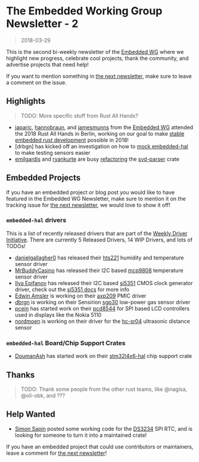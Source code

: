 # The Embedded Working Group Newsletter - 2

> 2018-03-29

This is the second bi-weekly newsletter of the [Embedded WG] where we highlight new progress, celebrate cool projects, thank the community, and advertise projects that need help!

If you want to mention something in [the next newsletter], make sure to leave a comment on the issue.

[the next newsletter]: https://github.com/rust-lang-nursery/embedded-wg/issues/72
[Embedded WG]: https://github.com/rust-lang-nursery/embedded-wg

## Highlights

> TODO: More specific stuff from Rust All Hands?

* [japaric], [hannobraun], and [jamesmunns] from the [Embedded WG] attended the 2018 Rust All Hands in Berlin, working on our goal to make [stable embedded rust development] possible in 2018!
* [drbgn] has kicked off an investigation on how to [mock embedded-hal] to make testing sensors easier
* [emilgardis] and [ryankurte] are busy [refactoring] the [svd-parser] crate

[japaric]: https://github.com/japaric
[hannobraun]: https://github.com/hannobraun
[jamesmunns]: https://github.com/jamesmunns
[mock embedded-hal]: https://github.com/rust-lang-nursery/embedded-wg/issues/70
[stable embedded rust development]: https://github.com/rust-lang-nursery/embedded-wg/issues/42
[refactoring]: https://github.com/japaric/svd/issues/46
[svd-parser]: https://github.com/japaric/svd
[ryankurte]: https://github.com/ryankurte
[emilgardis]: https://github.com/Emilgardis

## Embedded Projects

If you have an embedded project or blog post you would like to have featured in the Embedded WG Newsletter, make sure to mention it on the tracking issue for [the next newsletter], we would love to show it off!

### `embedded-hal` drivers

This is a list of recently released drivers that are part of the [Weekly Driver Initiative]. There are currently 5 Released Drivers, 14 WIP Drivers, and lots of TODOs!

* [danielgallagher0] has released their [hts221] humidity and temperature sensor driver
* [MrBuddyCasino] has released their I2C based [mcp9808] temperature sensor driver
* [Ilya Epifanov] has released their I2C based [si5351] CMOS clock generator driver, check out the [si5351 docs] for more info
* [Edwin Amsler] is working on their [axp209] PMIC driver
* [dbrgn] is working on their Sensirion [sgp30] low-power gas sensor driver
* [pcein] has started work on their [pcd8544] for SPI based LCD controllers used in displays like the Nokia 5110
* [nordmoen] is working on their driver for the [hc-sr04] ultrasonic distance sensor

[Weekly Driver Initiative]: https://github.com/rust-lang-nursery/embedded-wg/issues/39
[danielgallagher0]: https://github.com/danielgallagher0
[hts221]: https://medium.com/@pdanielgallagher/hts221-humidity-and-temperature-sensor-88056ea9e5fa
[MrBuddyCasino]: https://github.com/MrBuddyCasino
[mcp9808]: https://crates.io/crates/mcp9808
[Ilya Epifanov]: https://github.com/ilya-epifanov
[si5351]: https://github.com/ilya-epifanov/si5351
[si5351 docs]: https://docs.rs/si5351/0.1.5/si5351/
[Edwin Amsler]: https://github.com/RandomInsano
[axp209]: https://github.com/RandomInsano/axp209-rs
[pcein]: https://github.com/pcein
[pcd8544]: https://github.com/pcein/pcd8544
[dbrgn]: https://github.com/dbrgn
[sgp30]: https://github.com/dbrgn/sgp30-rs
[nordmoen]: https://github.com/nordmoen
[hc-sr04]: https://github.com/nordmoen/hc-sr04

### `embedded-hal` Board/Chip Support Crates

* [DoumanAsh] has started work on their [stm32l4x6-hal] chip support crate

[DoumanAsh]: https://github.com/DoumanAsh
[stm32l4x6-hal]: https://github.com/DoumanAsh/stm32l4x6_hal

## Thanks

> TODO: Thank some people from the other rust teams, like @nagisa,
> @oli-obk, and ???

## Help Wanted

* [Simon Sapin] posted some working code for the [DS3234] SPI RTC, and is looking for someone to turn it into a maintained crate!

[Simon Sapin]: https://github.com/SimonSapin
[DS3234]: https://github.com/rust-lang-nursery/embedded-wg/issues/39#issuecomment-375262785

If you have an embedded project that could use contributors or maintainers, leave a comment for [the next newsletter]!
